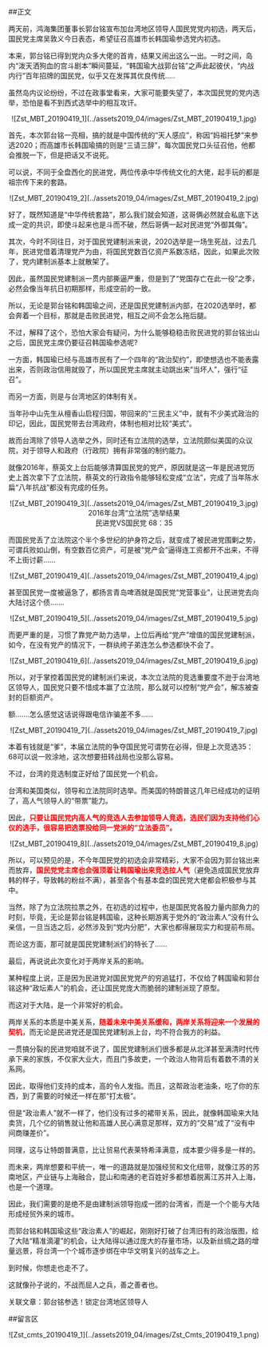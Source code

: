 ##正文

两天前，鸿海集团董事长郭台铭宣布加台湾地区领导人国民党党内初选，两天后，国民党主席吴敦义今日表态，希望征召高雄市长韩国瑜参选党内初选。

本来，郭台铭已得到党内众多大佬的首肯，结果又闹出这么一出。一时之间，岛内“泼天洒狗血的宫斗剧本”瞬间蔓延，“韩国瑜大战郭台铭”之声此起彼伏，“内战内行”百年招牌的国民党，似乎又在发挥其优良传统.....

虽然岛内议论纷纷，不过在政事堂看来，大家可能要失望了，本次国民党的党内选举，恐怕是看不到西式选举中的相互攻讦。

 <div align="center">![Zst_MBT_20190419_1](../assets2019_04/images/Zst_MBT_20190419_1.jpg)</div>

首先，本次郭台铭一亮相，搞的就是中国传统的“天人感应”，称因“妈祖托梦”来参选2020；而高雄市长韩国瑜搞的则是“三请三辞”，每次国民党口头征召他，他都会推脱一下，但是把话又不说死。

可以说，不同于全盘西化的民进党，两位传承中华传统文化的大佬，起手玩的都是祖宗传下来的套路。

 <div align="center">![Zst_MBT_20190419_2](../assets2019_04/images/Zst_MBT_20190419_2.jpg)</div>

好了，既然知道是“中华传统套路”，那么我们就会知道，这哥俩必然就会私底下达成一定的共识，即使斗起来也是斗而不破，然后哥俩一起对民进党“外御其侮”。

其次，今时不同往日，对于国民党建制派来说，2020选举是一场生死战，过去几年，民进党借着清理党产为由，将国民党数百亿资产系数冻结，因此，如果此次败了，党内建制派基本上就散架了。

因此，虽然国民党建制派一贯内部撕逼严重，但是到了“党国存亡在此一役”之季，必然会像当年抗日初期那样，形成空前的一致。

所以，无论是郭台铭和韩国瑜之间，还是国民党建制派内部，在2020选举时，都会奔着一个目标，那就是击败民进党，相互之间不会怎么拖后腿。


不过，解释了这个，恐怕大家会有疑问，为什么能够稳稳击败民进党的郭台铭出山之后，国民党主席仍要征召韩国瑜参选呢?

一方面，韩国瑜已经与高雄市民有了一个四年的“政治契约”，即使想选也不能表露出来，否则政治信用就毁了，所以国民党主席就主动跳出来“当坏人”，强行“征召”。

而另一方面，则是与台湾地区的体制有关。

当年孙中山先生从檀香山启程归国，带回来的“三民主义”中，就有不少美式政治的印记，因此，国民党带去台湾政府，体制也相对比较“美式”。

故而台湾除了领导人选举之外，同时还有立法院的选举，立法院颇似美国的众议院，对于领导人和政府（行政院）拥有非常强的制约能力。

就像2016年，蔡英文上台后能够清算国民党的党产，原因就是这一年是民进党历史上首次拿下了立法院，蔡英文的行政指令能够轻松变成“立法”，完成了当年陈水扁“八年抗战”都没有完成的任务。

 <div align="center">![Zst_MBT_20190419_3](../assets2019_04/images/Zst_MBT_20190419_3.jpg)</div>
 <div align="center"> 2016年台湾“立法院”选举结果</div>
 <div align="center">民进党VS国民党 68：35</div>

而国民党丢了立法院这个半个多世纪的护身符之后，就变成了被民进党围剿之势，可谓兵败如山倒，有空数百亿资产，可是被“党产会”逼得连工资都开不出来，不得不上街讨薪......

 <div align="center">![Zst_MBT_20190419_4](../assets2019_04/images/Zst_MBT_20190419_4.jpg)</div>

甚至国民党一度被逼急了，都扬言青岛啤酒就是国民党“党营事业”，让民进党去向大陆讨这个债.......

 <div align="center">![Zst_MBT_20190419_5](../assets2019_04/images/Zst_MBT_20190419_5.jpg)</div>

而更严重的是，习惯了靠党产助力选举，上位后再给“党产”增值的国民党建制派，如今，在没有党产的情况下，一群纨绔子弟连怎么参选都快不会了。

 <div align="center">![Zst_MBT_20190419_6](../assets2019_04/images/Zst_MBT_20190419_6.jpg)</div>

所以，对于掌控着国民党的建制派们来说，本次立法院的竞选重要度不逊于台湾地区领导人，国民党只要不惜成本赢了立法院，那么就可以控制“党产会”，解冻被查封的巨额资产。

额.......怎么感觉这话说得跟电信诈骗差不多......

 <div align="center">![Zst_MBT_20190419_7](../assets2019_04/images/Zst_MBT_20190419_7.jpg)</div>

本着有钱就是“爹”，本届立法院的争夺国民党可谓势在必得，但是上次竞选35：68可以说一败涂地，这次想要扭转战局也没那么容易。

不过，台湾的竞选制度正好给了国民党一个机会。

台湾和美国类似，领导和立法院同时选举。而美国的特朗普这几年已经成功的证明了，高人气领导人的“带票”能力。

因此，<font color="red">**只要让国民党内高人气的竞选人去参加领导人竞选，选民们因为支持他们心仪的选手，很容易把选票投给同一党派的“立法委员”。**</font>

 <div align="center">![Zst_MBT_20190419_8](../assets2019_04/images/Zst_MBT_20190419_8.jpg)</div>

所以，可以预见的是，不今年国民党的初选会非常精彩，大家不会因为郭台铭出来而放弃，<font color="red">**国民党党主席也会强顶着让韩国瑜出来竞选拉人气**</font>（避免造成国民党放弃韩的样子，导致韩的粉丝不满），甚至各个有基本盘的国民党大佬都会积极参与其中。

当然，除了为立法院拉票之外，在初选的过程中，也是国民党各股力量内部角力的时刻，毕竟，无论是郭台铭是韩国瑜，这种长期游离于党外的“政治素人”没有什么亲信，一旦当选之后，必然涉及到“党内分肥”，大家也都得展现实力和提前布局。

而论这方面，那可就是国民党建制派们的特长了......


最后，再说说此次变化对于两岸关系的影响。

某种程度上说，正是因为民进党对国民党党产的穷追猛打，不仅给了韩国瑜和郭台铭这种“政坛素人”的机会，还让国民党庞大而脆弱的建制派现了原型。

而这对于大陆，是一个非常好的机会。

两岸关系的本质是中美关系，<font color="red">**随着未来中美关系缓和，两岸关系将迎来一个发展的契机**</font>，而无论是民进党还是国民党建制派上台，均不符合我方的利益。

一贯搞分裂的民进党咱就不说了，国民党建制派们很多都是从北洋甚至满清时代传承下来的家族，不仅家大业大，而且门多故吏，一个政治人物背后有着数不清的关系网。

因此，取得他们支持的成本，高的令人发指。而且，这帮政治老油条，吃了你的东西，到了需要的时候还一样在那“打太极”。

但是“政治素人”就不一样了，他们没有过多的裙带关系，因此，就像韩国瑜来大陆卖货，几个亿的销售就让他和高雄人民心满意足那样，双方的“交易”成了“没有中间商赚差价”。

同理，这与让特朗普满意，比让贸易代表莱特希泽满意，成本要少得多是一样的。

而未来，两岸想要和平统一，唯一的道路就是加强经贸和文化纽带，就像江苏的苏南地区，产业链与上海融合，昆山和南通的老百姓好多都想着脱离江苏并入上海，也是一个道理。

因此，我们需要的是绝不是由建制派领导抱成一团的台湾省，而是一个个能与大陆形成经贸外来的城市。

而郭台铭和韩国瑜这些“政治素人”的崛起，刚刚好打破了台湾旧有的政治版图，给了大陆“精准滴灌”的机会，让大陆得以通过庞大的存量市场，以及新丝绸之路的增量远景，将台湾一个个城市逐步绑在中华文明复兴的战车之上。

到时候，你想走也走不了。

这就像孙子说的，不战而屈人之兵，善之善者也。

关联文章：郭台铭参选！锁定台湾地区领导人

##留言区
 <div align="center">![Zst_cmts_20190419_1](../assets2019_04/images/Zst_Cmts_20190419_1.png)</div>
